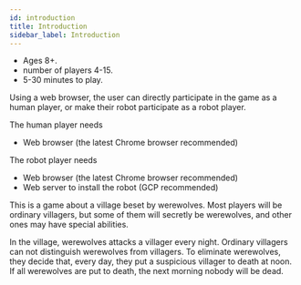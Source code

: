 ```yaml
---
id: introduction
title: Introduction
sidebar_label: Introduction
---
```


- Ages 8+.
- number of players 4-15.
- 5-30 minutes to play.

Using a web browser, the user can directly participate in the game as a human player, or make their robot participate as a robot player.  

The human player needs
- Web browser (the latest Chrome browser recommended)

The robot player needs
- Web browser (the latest Chrome browser recommended)
- Web server to install the robot (GCP recommended)

This is a game about a village beset by werewolves. Most players will be ordinary villagers, but some of them will secretly be werewolves, and other ones may have special abilities.  

In the village, werewolves attacks a villager every night. Ordinary villagers can not distinguish werewolves from villagers. To eliminate werewolves, they decide that, every day, they put a suspicious villager to death at noon. If all werewolves are put to death, the next morning nobody will be dead.
